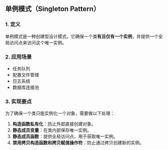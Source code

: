 单例模式（Singleton Pattern）
-----------------------
### 1\. ​**定义**

单例模式是一种创建型设计模式，它确保一个类 ​**有且仅有一个实例**，并提供一个全局访问点来访问这个唯一实例。

### 2\. ​**应用场景**

-   任务队列
-   配置文件管理
-   日志系统
-   数据库连接池

### 3\. ​**实现要点**

为了确保一个类只能实例化一个对象，需要做以下处理：

1.  ​**构造函数私有化**：防止外部直接创建对象。
2.  ​**静态成员变量**：在类内部保存唯一实例。
3.  ​**静态成员函数**：提供全局访问点，用于获取唯一实例。
4.  ​**禁用拷贝构造函数和拷贝赋值操作符**：防止通过拷贝创建新的实例。
